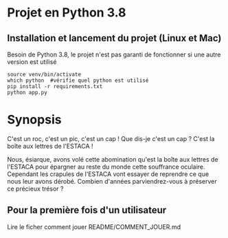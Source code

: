 # Projet en Python 3.8

## Installation et lancement du projet (Linux et Mac)
Besoin de Python 3.8, le projet n'est pas garanti de fonctionner si une autre version est utilisé
```shell
source venv/bin/activate
which python  #vérifie quel python est utilisé
pip install -r requirements.txt
python app.py
```

# Synopsis
C'est un roc, c'est un pic, c'est un cap !
Que dis-je c'est un cap ? C'est la boîte aux lettres de l'ESTACA !

Nous, ésiarque, avons volé cette abomination qu'est la boîte aux lettres de l'ESTACA pour épargner au reste du monde cette souffrance oculaire.
Cependant les crapules de l'ESTACA vont essayer de reprendre ce que nous leur avons dérobé.
Combien d'années parviendrez-vous à préserver ce précieux trésor ?

## Pour la première fois d'un utilisateur 
Lire le ficher comment jouer
README/COMMENT_JOUER.md
